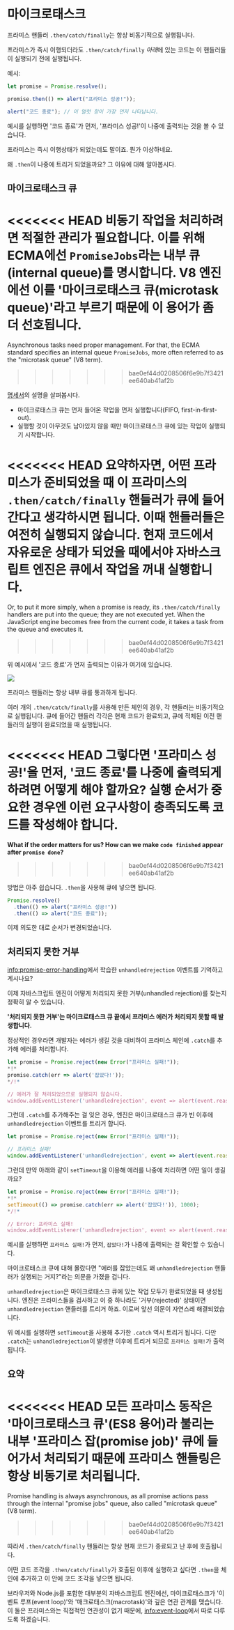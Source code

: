 
# 마이크로태스크

프라미스 핸들러 `.then/catch/finally`는 항상 비동기적으로 실행됩니다.

프라미스가 즉시 이행되더라도 `.then/catch/finally` *아래*에 있는 코드는 이 핸들러들이 실행되기 전에 실행됩니다.

예시:

```js run
let promise = Promise.resolve();

promise.then(() => alert("프라미스 성공!"));

alert("코드 종료"); // 이 얼럿 창이 가장 먼저 나타납니다.
```

예시를 실행하면 '코드 종료'가 먼저, '프라미스 성공!'이 나중에 출력되는 것을 볼 수 있습니다.

프라미스는 즉시 이행상태가 되었는데도 말이죠. 뭔가 이상하네요.

왜 `.then`이 나중에 트리거 되었을까요? 그 이유에 대해 알아봅시다.

## 마이크로태스크 큐

<<<<<<< HEAD
비동기 작업을 처리하려면 적절한 관리가 필요합니다. 이를 위해 ECMA에선 `PromiseJobs`라는 내부 큐(internal queue)를 명시합니다. V8 엔진에선 이를 '마이크로태스크 큐(microtask queue)'라고 부르기 때문에 이 용어가 좀 더 선호됩니다.
=======
Asynchronous tasks need proper management. For that, the ECMA standard specifies an internal queue `PromiseJobs`, more often referred to as the "microtask queue" (V8 term).
>>>>>>> bae0ef44d0208506f6e9b7f3421ee640ab41af2b

[명세서](https://tc39.github.io/ecma262/#sec-jobs-and-job-queues)의 설명을 살펴봅시다.

- 마이크로태스크 큐는 먼저 들어온 작업을 먼저 실행합니다(FIFO, first-in-first-out).
- 실행할 것이 아무것도 남아있지 않을 때만 마이크로태스크 큐에 있는 작업이 실행되기 시작합니다.

<<<<<<< HEAD
요약하자면, 어떤 프라미스가 준비되었을 때 이 프라미스의 `.then/catch/finally` 핸들러가 큐에 들어간다고 생각하시면 됩니다. 이때 핸들러들은 여전히 실행되지 않습니다. 현재 코드에서 자유로운 상태가 되었을 때에서야 자바스크립트 엔진은 큐에서 작업을 꺼내 실행합니다.
=======
Or, to put it more simply, when a promise is ready, its `.then/catch/finally` handlers are put into the queue; they are not executed yet. When the JavaScript engine becomes free from the current code, it takes a task from the queue and executes it.
>>>>>>> bae0ef44d0208506f6e9b7f3421ee640ab41af2b

위 예시에서 '코드 종료'가 먼저 출력되는 이유가 여기에 있습니다.

![](promiseQueue.svg)

프라미스 핸들러는 항상 내부 큐를 통과하게 됩니다.

여러 개의 `.then/catch/finally`를 사용해 만든 체인의 경우, 각 핸들러는 비동기적으로 실행됩니다. 큐에 들어간 핸들러 각각은 현재 코드가 완료되고, 큐에 적체된 이전 핸들러의 실행이 완료되었을 때 실행됩니다.

<<<<<<< HEAD
**그렇다면 '프라미스 성공!'을 먼저, '코드 종료'를 나중에 출력되게 하려면 어떻게 해야 할까요?** 실행 순서가 중요한 경우엔 이런 요구사항이 충족되도록 코드를 작성해야 합니다.
=======
**What if the order matters for us? How can we make `code finished` appear after `promise done`?**
>>>>>>> bae0ef44d0208506f6e9b7f3421ee640ab41af2b

방법은 아주 쉽습니다. `.then`을 사용해 큐에 넣으면 됩니다.

```js run
Promise.resolve()
  .then(() => alert("프라미스 성공!"))
  .then(() => alert("코드 종료"));
```

이제 의도한 대로 순서가 변경되었습니다.

## 처리되지 못한 거부

 <info:promise-error-handling>에서 학습한 `unhandledrejection` 이벤트를 기억하고 계시나요?

이제 자바스크립트 엔진이 어떻게 처리되지 못한 거부(unhandled rejection)를 찾는지 정확히 알 수 있습니다. 

**'처리되지 못한 거부'는 마이크로태스크 큐 끝에서 프라미스 에러가 처리되지 못할 때 발생합니다.**

정상적인 경우라면 개발자는 에러가 생길 것을 대비하여 프라미스 체인에 `.catch`를 추가해 에러를 처리합니다.

```js run
let promise = Promise.reject(new Error("프라미스 실패!"));
*!*
promise.catch(err => alert('잡았다!'));
*/!*

// 에러가 잘 처리되었으므로 실행되지 않습니다.
window.addEventListener('unhandledrejection', event => alert(event.reason));
```

그런데 `.catch`를 추가해주는 걸 잊은 경우, 엔진은 마이크로태스크 큐가 빈 이후에 `unhandledrejection` 이벤트를 트리거 합니다.

```js run
let promise = Promise.reject(new Error("프라미스 실패!"));

// 프라미스 실패!
window.addEventListener('unhandledrejection', event => alert(event.reason));
```

그런데 만약 아래와 같이 `setTimeout`을 이용해 에러를 나중에 처리하면 어떤 일이 생길까요?

```js run
let promise = Promise.reject(new Error("프라미스 실패!"));
*!*
setTimeout(() => promise.catch(err => alert('잡았다!')), 1000);
*/!*

// Error: 프라미스 실패!
window.addEventListener('unhandledrejection', event => alert(event.reason));
```

예시를 실행하면 `프라미스 실패!`가 먼저, `잡았다!`가 나중에 출력되는 걸 확인할 수 있습니다.

마이크로태스크 큐에 대해 몰랐다면 "에러를 잡았는데도 왜 `unhandledrejection` 핸들러가 실행되는 거지?"라는 의문을 가졌을 겁니다.

`unhandledrejection`은 마이크로태스크 큐에 있는 작업 모두가 완료되었을 때 생성됩니다. 엔진은 프라미스들을 검사하고 이 중 하나라도 '거부(rejected)' 상태이면 `unhandledrejection` 핸들러를 트리거 하죠. 이로써 앞선 의문이 자연스레 해결되었습니다.

위 예시를 실행하면 `setTimeout`을 사용해 추가한 `.catch` 역시 트리거 됩니다. 다만 `.catch`는 `unhandledrejection`이 발생한 이후에 트리거 되므로 `프라미스 실패!`가 출력됩니다.

## 요약

<<<<<<< HEAD
모든 프라미스 동작은 '마이크로태스크 큐'(ES8 용어)라 불리는 내부 '프라미스 잡(promise job)' 큐에 들어가서 처리되기 때문에 프라미스 핸들링은 항상 비동기로 처리됩니다.
=======
Promise handling is always asynchronous, as all promise actions pass through the internal "promise jobs" queue, also called "microtask queue" (V8 term).
>>>>>>> bae0ef44d0208506f6e9b7f3421ee640ab41af2b

따라서 `.then/catch/finally` 핸들러는 항상 현재 코드가 종료되고 난 후에 호출됩니다.

어떤 코드 조각을 `.then/catch/finally`가 호출된 이후에 실행하고 싶다면 `.then`을 체인에 추가하고 이 안에 코드 조각을 넣으면 됩니다.

브라우저와 Node.js를 포함한 대부분의 자바스크립트 엔진에선, 마이크로태스크가 '이벤트 루프(event loop)'와 '매크로태스크(macrotask)'와 깊은 연관 관계를 맺습니다. 이 둘은 프라미스와는 직접적인 연관성이 없기 때문에, <info:event-loop>에서 따로 다루도록 하겠습니다.
